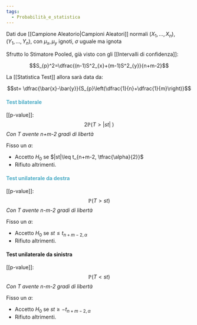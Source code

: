 ```yaml
---
tags:
  - Probabilità_e_statistica
---
```

Dati due [[Campione Aleatorio|Campioni Aleatori]] normali $(X_{1},\dots,X_{n}),(Y_{1},\dots,Y_{n})$, con $\mu_{x},\mu_{y}$ ignoti, $\sigma$ uguale ma ignota

Sfrutto lo Stimatore Pooled, già visto con gli [[Intervalli di confidenza]]:

$$S_{p}^2=\dfrac{(n-1)S^2_{x}+(m-1)S^2_{y}}{n+m-2}$$

La [[Statistica Test]] allora sarà data da:

$$st= \dfrac{\bar{x}-\bar{y}}{S_{p}\left(\dfrac{1}{n}+\dfrac{1}{m}\right)}$$

#### <font color="#4bacc6">Test bilaterale</font>

[[p-value]]:
$$2\mathbb{P}(T>|st|\ )$$ *Con T avente n+m-2 gradi di libertà*

Fisso un $\alpha$:
- Accetto $H_{0}$ se $|st|\leq t_{n+m-2, \tfrac{\alpha}{2}}$
- Rifiuto altrimenti.

#### <font color="#4bacc6">Test unilaterale da destra</font>

[[p-value]]:
$$\mathbb{P}(T>st )$$ *Con T avente n-m-2 gradi di libertà*

Fisso un $\alpha$:
- Accetto $H_{0}$ se $st\leq t_{n+m-2,\alpha}$
- Rifiuto altrimenti.

#### Test unilaterale da sinistra

[[p-value]]:
$$\mathbb{P}(T<st )$$ *Con T avente n-m-2 gradi di libertà*

Fisso un $\alpha$:
- Accetto $H_{0}$ se $st\geq -t_{n+m-2,\alpha}$
- Rifiuto altrimenti.
